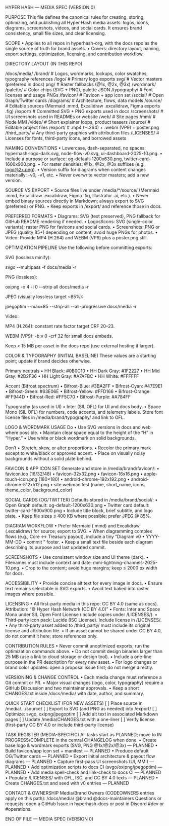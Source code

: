 HYPER HASH — MEDIA SPEC (VERSION 0)

PURPOSE
This file defines the canonical rules for creating, storing, optimizing, and publishing all Hyper Hash media assets: logos, icons, diagrams, screenshots, videos, and social cards. It ensures brand consistency, small file sizes, and clear licensing.

SCOPE
• Applies to all repos in hyperhash-org, with the docs repo as the single source of truth for brand assets.
• Covers: directory layout, naming, export settings, optimization, licensing, and contribution workflow.

DIRECTORY LAYOUT (IN THIS REPO)

/docs/media/
  /brand/                 # Logos, wordmarks, lockups, color swatches, typography references
    /logo/                # Primary logo exports
      svg/                # Vector masters (preferred in docs)
      png/                # Raster fallbacks (@1x, @2x, @3x)
    /wordmark/
    /palette/             # Color chips (SVG + PNG), palette JSON
    /typography/          # Font licenses and usage PNGs
    /favicon/             # Favicon + app icon set
    /social/              # Open Graph/Twitter cards
  /diagrams/              # Architecture, flows, data models
    /source/              # Editable sources (Mermaid .mmd, Excalidraw .excalidraw, Figma exports .fig)
    /export/              # Committed SVG + PNG exports used in docs
  /screenshots/           # UI screenshots used in READMEs or website
    /web/                 # Site pages
    /mmi/                 # Node MMI
  /video/                 # Short explainer loops, product teasers
    /source/              # Editable project files
    /export/              # .mp4 (H.264) + .webm (VP9) + poster.png
  /third_party/           # Any third-party graphics with attribution files
  /LICENSES/              # Licenses for fonts, third-party icons, and borrowed assets


NAMING CONVENTIONS
• Lowercase, dash-separated, no spaces: hyperhash-logo-dark.svg, node-flow-v0.svg, ui-dashboard-2025-10.png.
• Include a purpose or surface: og-default-1200x630.png, twitter-card-1600x900.png.
• For raster densities: @1x, @2x, @3x suffixes (e.g., logo@2x.png).
• Version suffix for diagrams when content changes materially: -v0, -v1, etc.
• Never overwrite vector masters; add a new version.

SOURCE VS EXPORT
• Source files live under /media/*/source/ (Mermaid .mmd, Excalidraw .excalidraw, Figma .fig, Illustrator .ai, etc.).
• Never embed binary sources directly in Markdown; always export to SVG (preferred) or PNG.
• Keep exports in /export/ and reference those in docs.

PREFERRED FORMATS
• Diagrams: SVG (text preserved), PNG fallback for GitHub README rendering if needed.
• Logos/Icons: SVG (single-color variants); raster PNG for favicons and social cards.
• Screenshots: PNG or JPEG (quality 85+) depending on content; avoid huge PNGs for photos.
• Video: Provide MP4 (H.264) and WEBM (VP9) plus a poster.png still.

OPTIMIZATION PIPELINE
Use the following before committing exports:

SVG (lossless minify):

svgo --multipass -f docs/media -r


PNG (lossless):

oxipng -o 4 -i 0 --strip all docs/media -r


JPEG (visually lossless target ~85%):

jpegoptim --max=85 --strip-all --all-progressive docs/media -r


Video:

MP4 (H.264): constant rate factor target CRF 20–23.

WEBM (VP9): -b:v 0 -crf 32 for small docs embeds.

Keep < 15 MB per asset in the docs repo (use external hosting if larger).

COLOR & TYPOGRAPHY (INITIAL BASELINE)
These values are a starting point; update if brand decides otherwise.

Primary neutrals
• HH Black: #0B0C10
• HH Dark Gray: #1F2227
• HH Mid Gray: #2B2F36
• HH Light Gray: #A7AFBC
• HH White: #FFFFFF

Accent (Bifrost spectrum)
• Bifrost-Blue: #3BA2FF
• Bifrost-Cyan: #47E9E1
• Bifrost-Green: #63E06E
• Bifrost-Yellow: #FFD166
• Bifrost-Orange: #FF944D
• Bifrost-Red: #FF5C70
• Bifrost-Purple: #A784FF

Typography (as used in UI)
• Inter (SIL OFL) for UI and docs body.
• Space Mono (SIL OFL) for numbers, code accents, and telemetry labels.
Store font license files in /media/brand/typography/ and link to OFL.

LOGO & WORDMARK USAGE
Do
• Use SVG versions in docs and web where possible.
• Maintain clear space equal to the height of the “H” in “Hyper.”
• Use white or black wordmark on solid backgrounds.

Don’t
• Stretch, skew, or alter proportions.
• Recolor the primary mark except to white/black or approved accent.
• Place on visually noisy backgrounds without a solid plate behind.

FAVICON & APP ICON SET
Generate and store in /media/brand/favicon/:
• favicon.ico (16/32/48)
• favicon-32x32.png
• favicon-16x16.png
• apple-touch-icon.png (180×180)
• android-chrome-192x192.png
• android-chrome-512x512.png
• site.webmanifest (name, short_name, icons, theme_color, background_color)

SOCIAL CARDS (OG/TWITTER)
Defaults stored in /media/brand/social/:
• Open Graph default: og-default-1200x630.png
• Twitter card default: twitter-card-1600x900.png
• Include title block, brief subtitle, and logo plate.
• Keep file sizes ≤ 400 KB where possible; prefer JPEG @ 85%.

DIAGRAM WORKFLOW
• Prefer Mermaid (.mmd) and Excalidraw (.excalidraw) for source; export to SVG.
• When diagramming complex flows (e.g., Core ↔ Treasury payout), include a tiny “Diagram v0 • YYYY-MM-DD • commit <shortsha>” footer.
• Keep a small text file beside each diagram describing its purpose and last updated commit.

SCREENSHOTS
• Use consistent window size and UI theme (dark).
• Filenames must include context and date: mmi-lightning-channels-2025-10.png.
• Crop to the content; avoid huge margins; keep ≤ 2000 px width for docs.

ACCESSIBILITY
• Provide concise alt text for every image in docs.
• Ensure text remains selectable in SVG exports.
• Avoid text baked into raster images where possible.

LICENSING
• All first-party media in this repo: CC BY 4.0 (same as docs).
Attribution: “© Hyper Hash Network (CC BY 4.0)”
• Fonts: Inter and Space Mono under SIL Open Font License (include copies under /LICENSES/).
• Third-party icon pack: Lucide (ISC License). Include license in /LICENSES/.
• Any third-party asset added to /third_party/ must include its original license and attribution file.
• If an asset cannot be shared under CC BY 4.0, do not commit it here; store references only.

CONTRIBUTION RULES
• Never commit unoptimized exports; run the optimization commands above.
• Do not commit design binaries larger than 25 MB (use a link to cloud storage or design tool).
• Include a one-line purpose in the PR description for every new asset.
• For logo changes or brand color updates: open a proposal issue first; do not merge directly.

VERSIONING & CHANGE CONTROL
• Each media change must reference a Git commit or PR.
• Major visual changes (logo, color, typography) require a GitHub Discussion and two maintainer approvals.
• Keep a short CHANGES.txt inside /docs/media/ with date, author, and summary.

QUICK START CHECKLIST (FOR NEW ASSETS)
[ ] Place source in /media/.../source/
[ ] Export to SVG (and PNG as needed) into /export/
[ ] Optimize: svgo, oxipng/jpegoptim
[ ] Add alt text in associated Markdown pages
[ ] Update /media/CHANGES.txt with a one-liner
[ ] Verify license (first-party CC BY 4.0 or include third-party license)

TASK REGISTER (MEDIA-SPECIFIC)
All tasks start as PLANNED; move to IN PROGRESS/COMPLETE in the central CHANGELOG when done.
• Create base logo & wordmark exports (SVG, PNG @1x/@2x/@3x) — PLANNED
• Build favicon/app icon set + manifest — PLANNED
• Produce default OG/Twitter cards — PLANNED
• Export initial architecture & payout flow diagrams — PLANNED
• Capture first-pass UI screenshots (UI, MMI) — PLANNED
• Add optimization scripts to docs CI (svgo/oxipng/jpegoptim) — PLANNED
• Add media spell-check and link-check to docs CI — PLANNED
• Populate /LICENSES/ with OFL, ISC, and CC BY 4.0 texts — PLANNED
• Create CHANGES.txt and seed with v0 entries — PLANNED

CONTACT & OWNERSHIP
Media/Brand Owners (CODEOWNERS entries apply on this path):
/docs/media/ @brand @docs-maintainers
Questions or requests: open a GitHub Issue in hyperhash-docs or post in Discord #dev or #operations.

END OF FILE — MEDIA SPEC (VERSION 0)
